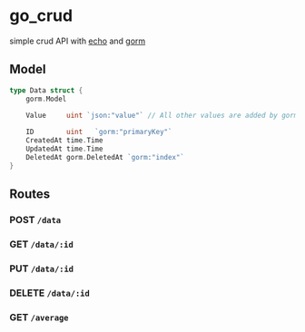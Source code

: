 # go_crud
simple crud API with [echo](https://pkg.go.dev/github.com/labstack/echo/v4) and [gorm](https://pkg.go.dev/gorm.io/gorm)

## Model
    
```go
type Data struct {
	gorm.Model
	
	Value     uint `json:"value"` // All other values are added by gorm

	ID        uint   `gorm:"primaryKey"`
	CreatedAt time.Time
	UpdatedAt time.Time
	DeletedAt gorm.DeletedAt `gorm:"index"`
}
```

## Routes

### POST `/data`

### GET `/data/:id`
### PUT `/data/:id`
### DELETE `/data/:id`
### GET `/average`
